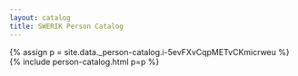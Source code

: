 ```yaml
---
layout: catalog
title: SWERIK Person Catalog
---
```

{% assign p = site.data._person-catalog.i-5evFXvCqpMETvCKmicrweu %}
{% include person-catalog.html p=p %}

